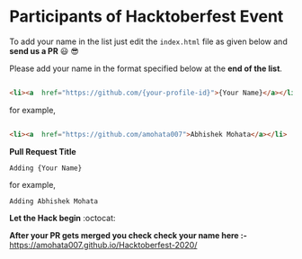 # Participants of Hacktoberfest Event


To add your name in the list just edit the `index.html` file as given below and  **send us a PR** :smiley: :sunglasses:

Please add your name in the format specified below at the **end of the list**.

```html

<li><a  href="https://github.com/{your-profile-id}">{Your Name}</a></li>

```

for example,

```html

<li><a  href="https://github.com/amohata007">Abhishek Mohata</a></li>

```

**Pull Request Title**

`Adding {Your Name}`

for example,

`Adding Abhishek Mohata`

**Let the Hack begin** :octocat:

**After your PR gets merged you check check your name here :-**
https://amohata007.github.io/Hacktoberfest-2020/


